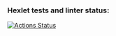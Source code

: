 ### Hexlet tests and linter status:
[![Actions Status](https://github.com/chukichao/frontend-project-46/actions/workflows/hexlet-check.yml/badge.svg)](https://github.com/chukichao/frontend-project-46/actions)